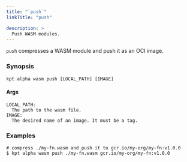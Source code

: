 ```yaml
---
title: "`push`"
linkTitle: "push"

description: >
  Push WASM modules.
---
```


<!--mdtogo:Short
    Compress a WASM module and push it as an OCI image.
-->

`push` compresses a WASM module and push it as an OCI image.

### Synopsis

<!--mdtogo:Long-->

```
kpt alpha wasm push [LOCAL_PATH] [IMAGE]
```

#### Args

```
LOCAL_PATH:
  The path to the wasm file.
IMAGE:
  The desired name of an image. It must be a tag.
```

<!--mdtogo-->

### Examples

<!--mdtogo:Examples-->

```shell
# compress ./my-fn.wasm and push it to gcr.io/my-org/my-fn:v1.0.0
$ kpt alpha wasm push ./my-fn.wasm gcr.io/my-org/my-fn:v1.0.0
```

<!--mdtogo-->

